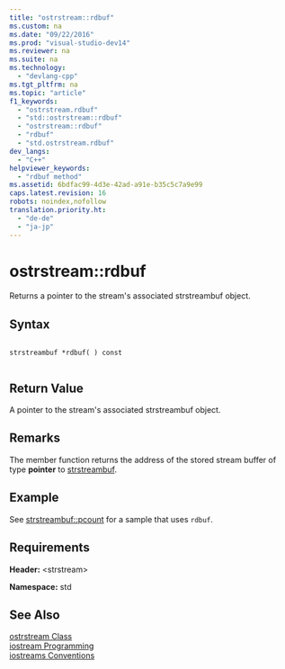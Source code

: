 ```yaml
---
title: "ostrstream::rdbuf"
ms.custom: na
ms.date: "09/22/2016"
ms.prod: "visual-studio-dev14"
ms.reviewer: na
ms.suite: na
ms.technology: 
  - "devlang-cpp"
ms.tgt_pltfrm: na
ms.topic: "article"
f1_keywords: 
  - "ostrstream.rdbuf"
  - "std::ostrstream::rdbuf"
  - "ostrstream::rdbuf"
  - "rdbuf"
  - "std.ostrstream.rdbuf"
dev_langs: 
  - "C++"
helpviewer_keywords: 
  - "rdbuf method"
ms.assetid: 6bdfac99-4d3e-42ad-a91e-b35c5c7a9e99
caps.latest.revision: 16
robots: noindex,nofollow
translation.priority.ht: 
  - "de-de"
  - "ja-jp"
---
```

# ostrstream::rdbuf
Returns a pointer to the stream's associated strstreambuf object.  
  
## Syntax  
  
```  
  
strstreambuf *rdbuf( ) const  
  
```  
  
## Return Value  
 A pointer to the stream's associated strstreambuf object.  
  
## Remarks  
 The member function returns the address of the stored stream buffer of type **pointer** to [strstreambuf](../vs140/strstreambuf-class.md).  
  
## Example  
 See [strstreambuf::pcount](../vs140/strstreambuf--pcount.md) for a sample that uses `rdbuf`.  
  
## Requirements  
 **Header:** \<strstream>  
  
 **Namespace:** std  
  
## See Also  
 [ostrstream Class](../vs140/ostrstream-class.md)   
 [iostream Programming](../vs140/iostream-programming.md)   
 [iostreams Conventions](../vs140/iostreams-conventions.md)